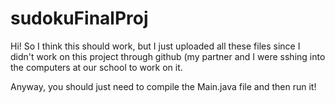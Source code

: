 # sudokuFinalProj

Hi! So I think this should work, but I just uploaded all these files since I didn't work on this project through github (my partner and I were sshing into the computers at our school to work on it. 

Anyway, you should just need to compile the Main.java file and then run it! 
